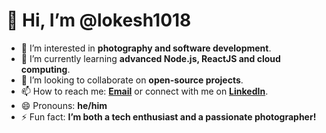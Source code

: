 # 👋 Hi, I’m @lokesh1018

- 👀 I’m interested in **photography and software development**.
- 🌱 I’m currently learning **advanced Node.js, ReactJS and cloud computing**.
- 💞️ I’m looking to collaborate on **open-source projects**.
- 📫 How to reach me: **[Email](mailto:lokeshvelan1018@gmail.com)** or connect with me on **[LinkedIn](https://www.linkedin.com/in/lokesh1018/)**.
- 😄 Pronouns: **he/him**
- ⚡ Fun fact: **I’m both a tech enthusiast and a passionate photographer!**


<!---
lokesh1018/lokesh1018 is a ✨ special ✨ repository because its `README.md` (this file) appears on your GitHub profile.
You can click the Preview link to take a look at your changes.
--->
